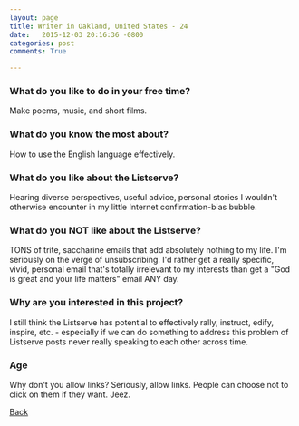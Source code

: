 ```yaml
---
layout: page
title: Writer in Oakland, United States - 24
date:   2015-12-03 20:16:36 -0800
categories: post
comments: True

---
```


### What do you like to do in your free time?
<p>Make poems, music, and short films.</p>

### What do you know the most about?
<p>How to use the English language effectively.</p>

### What do you like about the Listserve?
<p>Hearing diverse perspectives, useful advice, personal stories I wouldn't otherwise encounter in my little Internet confirmation-bias bubble.</p>

### What do you NOT like about the Listserve?
<p>TONS of trite, saccharine emails that add absolutely nothing to my life. I'm seriously on the verge of unsubscribing. I'd rather get a really specific, vivid, personal email that's totally irrelevant to my interests than get a "God is great and your life matters" email ANY day.</p>

### Why are you interested in this project?
<p>I still think the Listserve has potential to effectively rally, instruct, edify, inspire, etc. - especially if we can do something to address this problem of Listserve posts never really speaking to each other across time.</p>

### Age
<p>Why don't you allow links? Seriously, allow links. People can choose not to click on them if they want. Jeez.</p>

[Back][1]

[1]: /home/responders/all